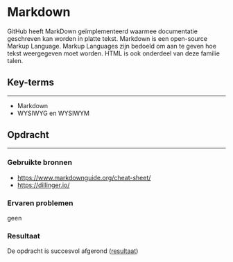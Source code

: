 # Markdown
GitHub heeft MarkDown geïmplementeerd waarmee documentatie geschreven kan worden in platte tekst. Markdown is een open-source Markup Language. Markup Languages zijn bedoeld om aan te geven hoe tekst weergegeven moet worden. HTML is ook onderdeel van deze familie talen.


## Key-terms
---
- Markdown
- WYSIWYG en WYSIWYM 

## Opdracht
---
### Gebruikte bronnen
- https://www.markdownguide.org/cheat-sheet/
- https://dillinger.io/

### Ervaren problemen
geen

### Resultaat
De opdracht is succesvol afgerond
([resultaat](/01_Linux_1/Opdrachten/GIT-02.md))
